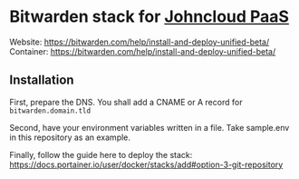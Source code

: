 # Bitwarden stack for [Johncloud PaaS](https://github.com/johncloud-paas)

Website: https://bitwarden.com/help/install-and-deploy-unified-beta/
Container: https://bitwarden.com/help/install-and-deploy-unified-beta/

## Installation

First, prepare the DNS. You shall add a CNAME or A record for `bitwarden.domain.tld`

Second, have your environment variables written in a file. Take sample.env in this repository as an example.

Finally, follow the guide here to deploy the stack: https://docs.portainer.io/user/docker/stacks/add#option-3-git-repository
